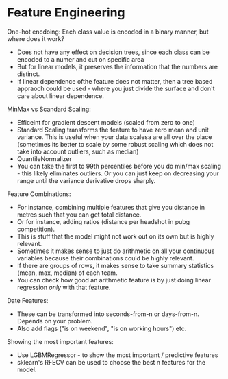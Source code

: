 # Feature Engineering

One-hot encdoing: Each class value is encoded in a binary manner, but where does it work?
 - Does not have any effect on decision trees, since each class can be encoded to a numer and
   cut on specific area
 - But for linear models, it preserves the information that the numbers are distinct.
 - If linear dependence ofthe feature does not matter, then a tree based appraoch could be used - where
   you just divide the surface and don't care about linear dependence.


MinMax vs Scandard Scaling:
 - Efficeint for gradient descent models (scaled from zero to one)
 - Standard Scaling transforms the feature to have zero mean and unit variance. This is useful
   when your data scalesa are all over the place (sometimes its better to scale by some robust
   scaling which does not take into account outliers, such as median)
 - QuantileNormalizer
 - You can take the first to 99th percentiles before you do min/max scaling - this likely eliminates
   outliers. Or you can just keep on decreasing your range until the variance derivative drops
   sharply.

Feature Combinations:
 - For instance, combining multiple features that give you distance in metres
   such that you can get total distance.
 - Or for instance, adding ratios (distance per headshot in pubg competition).
 - This is stuff that the model might not work out on its own but is highly relevant.
 - Sometimes it makes sense to just do arithmetic on all your continuous variables
   because their combinations could be highly relevant.
 - If there are groups of rows, it makes sense to take summary statistics (mean, max,
   median) of each team.
 - You can check how good an arithmetic feature is by just doing linear regression
   *only* with that feature.

Date Features:
 - These can be transformed into seconds-from-n or days-from-n. Depends on your problem.
 - Also add flags ("is on weekend", "is on working hours") etc.

Showing the most important features:
 - Use LGBMRegressor - to show the most important / predictive features
 - sklearn's RFECV can be used to choose the best n features for the model.
